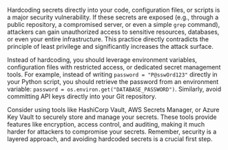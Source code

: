 Hardcoding secrets directly into your code, configuration files, or scripts is a major security vulnerability. If these secrets are exposed (e.g., through a public repository, a compromised server, or even a simple `grep` command), attackers can gain unauthorized access to sensitive resources, databases, or even your entire infrastructure. This practice directly contradicts the principle of least privilege and significantly increases the attack surface.

Instead of hardcoding, you should leverage environment variables, configuration files with restricted access, or dedicated secret management tools. For example, instead of writing `password = "P@sswOrd123"` directly in your Python script, you should retrieve the password from an environment variable: `password = os.environ.get("DATABASE_PASSWORD")`. Similarly, avoid committing API keys directly into your Git repository.

Consider using tools like HashiCorp Vault, AWS Secrets Manager, or Azure Key Vault to securely store and manage your secrets. These tools provide features like encryption, access control, and auditing, making it much harder for attackers to compromise your secrets. Remember, security is a layered approach, and avoiding hardcoded secrets is a crucial first step.